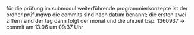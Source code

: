 für die prüfung im submodul weiterführende programmierkonzepte ist der ordner prüfungwp
die commits sind nach datum benannt; die ersten zwei ziffern sind der tag dann folgt der monat und die uhrzeit
  bsp. 1360937 -> commit am 13.06 um 09:37 Uhr
